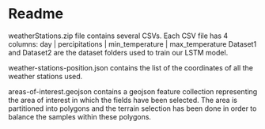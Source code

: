 # Readme

weatherStations.zip file contains several CSVs.
Each CSV file has 4 columns: 
day | percipitations | min_temperature | max_temperature
Dataset1 and Dataset2 are the dataset folders used to train our LSTM model.

weather-stations-position.json contains the list of the coordinates of all the weather stations used. 

areas-of-interest.geojson contains a geojson feature collection representing the area of interest in which the fields have been selected. The area is partitioned into polygons and the terrain selection has been done in order to balance the samples within these polygons.
